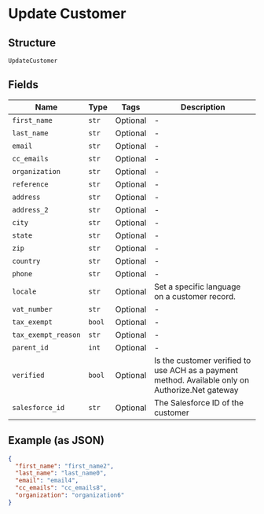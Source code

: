 
# Update Customer

## Structure

`UpdateCustomer`

## Fields

| Name | Type | Tags | Description |
|  --- | --- | --- | --- |
| `first_name` | `str` | Optional | - |
| `last_name` | `str` | Optional | - |
| `email` | `str` | Optional | - |
| `cc_emails` | `str` | Optional | - |
| `organization` | `str` | Optional | - |
| `reference` | `str` | Optional | - |
| `address` | `str` | Optional | - |
| `address_2` | `str` | Optional | - |
| `city` | `str` | Optional | - |
| `state` | `str` | Optional | - |
| `zip` | `str` | Optional | - |
| `country` | `str` | Optional | - |
| `phone` | `str` | Optional | - |
| `locale` | `str` | Optional | Set a specific language on a customer record. |
| `vat_number` | `str` | Optional | - |
| `tax_exempt` | `bool` | Optional | - |
| `tax_exempt_reason` | `str` | Optional | - |
| `parent_id` | `int` | Optional | - |
| `verified` | `bool` | Optional | Is the customer verified to use ACH as a payment method. Available only on Authorize.Net gateway |
| `salesforce_id` | `str` | Optional | The Salesforce ID of the customer |

## Example (as JSON)

```json
{
  "first_name": "first_name2",
  "last_name": "last_name0",
  "email": "email4",
  "cc_emails": "cc_emails8",
  "organization": "organization6"
}
```

